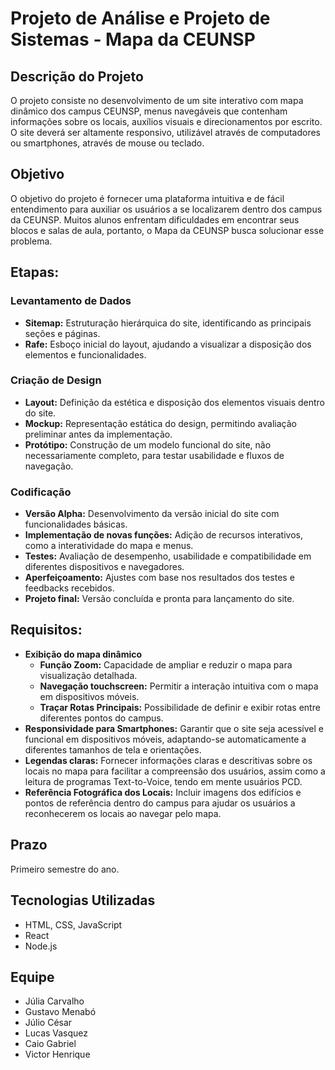 # Projeto de Análise e Projeto de Sistemas - Mapa da CEUNSP

## Descrição do Projeto

O projeto consiste no desenvolvimento de um site interativo com mapa dinâmico dos campus CEUNSP, menus navegáveis que contenham informações sobre os locais, auxílios visuais e direcionamentos por escrito. O site deverá ser altamente responsivo, utilizável através de computadores ou smartphones, através de mouse ou teclado.

## Objetivo

O objetivo do projeto é fornecer uma plataforma intuitiva e de fácil entendimento para auxiliar os usuários a se localizarem dentro dos campus da CEUNSP. Muitos alunos enfrentam dificuldades em encontrar seus blocos e salas de aula, portanto, o Mapa da CEUNSP busca solucionar esse problema.

## Etapas:

### Levantamento de Dados
- **Sitemap:** Estruturação hierárquica do site, identificando as principais seções e páginas.
- **Rafe:** Esboço inicial do layout, ajudando a visualizar a disposição dos elementos e funcionalidades.

### Criação de Design
- **Layout:** Definição da estética e disposição dos elementos visuais dentro do site.
- **Mockup:** Representação estática do design, permitindo avaliação preliminar antes da implementação.
- **Protótipo:** Construção de um modelo funcional do site, não necessariamente completo, para testar usabilidade e fluxos de navegação.

### Codificação
- **Versão Alpha:** Desenvolvimento da versão inicial do site com funcionalidades básicas.
- **Implementação de novas funções:** Adição de recursos interativos, como a interatividade do mapa e menus.
- **Testes:** Avaliação de desempenho, usabilidade e compatibilidade em diferentes dispositivos e navegadores.
- **Aperfeiçoamento:** Ajustes com base nos resultados dos testes e feedbacks recebidos.
- **Projeto final:** Versão concluída e pronta para lançamento do site.

## Requisitos:
- **Exibição do mapa dinâmico**
  - **Função Zoom:** Capacidade de ampliar e reduzir o mapa para visualização detalhada.
  - **Navegação touchscreen:** Permitir a interação intuitiva com o mapa em dispositivos móveis.
  - **Traçar Rotas Principais:** Possibilidade de definir e exibir rotas entre diferentes pontos do campus.
- **Responsividade para Smartphones:** Garantir que o site seja acessível e funcional em dispositivos móveis, adaptando-se automaticamente a diferentes tamanhos de tela e orientações.
- **Legendas claras:** Fornecer informações claras e descritivas sobre os locais no mapa para facilitar a compreensão dos usuários, assim como a leitura de programas Text-to-Voice, tendo em mente usuários PCD.
- **Referência Fotográfica dos Locais:** Incluir imagens dos edifícios e pontos de referência dentro do campus para ajudar os usuários a reconhecerem os locais ao navegar pelo mapa.

## Prazo

Primeiro semestre do ano.

## Tecnologias Utilizadas

- HTML, CSS, JavaScript
- React
- Node.js

## Equipe

- Júlia Carvalho
- Gustavo Menabó
- Júlio César
- Lucas Vasquez
- Caio Gabriel
- Victor Henrique
